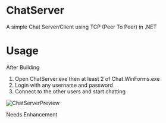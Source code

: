 # ChatServer
A simple Chat Server/Client using TCP (Peer To Peer) in .NET

# Usage
After Building
1. Open ChatServer.exe then at least 2 of Chat.WinForms.exe <br/>
2. Login with any username and password <br/>
3. Connect to the other users and start chatting <br/>

![ChatServerPreview](https://i.imgur.com/hmP17q3.gif)

Needs Enhancement
